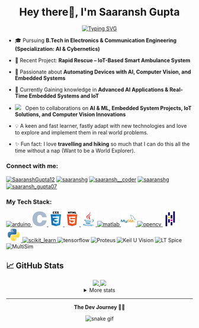 <h1 align="center">Hey there👋, I'm Saaransh Gupta </h1>

<div align="center" >
  
[![Typing SVG](https://readme-typing-svg.herokuapp.com?font=Fira+Code&pause=1000&width=500&lines=A+passionate+AI+and+Robotics+Enthusiast;Always+Learn+and+Try+to+do+New+Things)](https://git.io/typing-svg)
  
</div>

- 🎓 Pursuing **B.Tech in Electronics & Communication Engineering (Specialization: AI & Cybernetics)**
  
- 🔭 Recent Project: **Rapid Rescue – IoT-Based Smart Ambulance System**
  
- 🤖 Passionate about **Automating Devices with AI, Computer Vision, and Embedded Systems**
  
- 🌱 Currently Gaining knowledge in **Advanced AI Applications & Real-Time Embedded Systems and IoT**

- <img src="https://github.com/SP-XD/SP-XD/blob/main/images/message.gif?raw=true" width="25" />&nbsp;&nbsp; Open to collaborations on **AI & ML, Embedded System Projects, IoT Solutions, and Computer Vision Innovations** <br>
  
- 💡 A keen and fast learner, fastly adapt with new technologies and love to explore and implement them in real world problems.
  
- ✨ Fun fact: I love **travelling and hiking** so much that I can do this all the time without a nap (Want to be a World Explorer).

<h3 align="left">Connect with me:</h3>
<p align="left">
<a href="https://x.com/SaaranshGupta12" target="blank"><img align="center" src="https://raw.githubusercontent.com/rahuldkjain/github-profile-readme-generator/master/src/images/icons/Social/twitter.svg" alt="SaaranshGupta12" height="30" width="40" /></a>
<a href="https://linkedin.com/in/saaransh-g" target="blank"><img align="center" src="https://raw.githubusercontent.com/rahuldkjain/github-profile-readme-generator/master/src/images/icons/Social/linked-in-alt.svg" alt="saaranshg" height="30" width="40" /></a>
<a href="https://leetcode.com/u/saaransh__coder/" target="blank"><img align="center" src="https://raw.githubusercontent.com/rahuldkjain/github-profile-readme-generator/master/src/images/icons/Social/leet-code.svg" alt="saaransh__coder" height="30" width="40" /></a>
<a href="https://www.geeksforgeeks.org/user/saaranshg/" target="blank"><img align="center" src="https://raw.githubusercontent.com/rahuldkjain/github-profile-readme-generator/master/src/images/icons/Social/geeks-for-geeks.svg" alt="saaranshg" height="30" width="40" /></a>
<a href="https://instagram.com/saaransh_gupta07" target="blank"><img align="center" src="https://raw.githubusercontent.com/rahuldkjain/github-profile-readme-generator/master/src/images/icons/Social/instagram.svg" alt="saaransh_gupta07" height="30" width="40" /></a>
</p>

<h3 align="left">My Tech Stack:</h3>
<p align="left"> <a href="https://www.arduino.cc/" target="_blank" rel="noreferrer"> <img src="https://cdn.worldvectorlogo.com/logos/arduino-1.svg" alt="arduino" width="40" height="40"/> </a> <a href="https://www.cprogramming.com/" target="_blank" rel="noreferrer"> <img src="https://raw.githubusercontent.com/devicons/devicon/master/icons/c/c-original.svg" alt="c" width="40" height="40"/> </a> <a href="https://www.w3schools.com/css/" target="_blank" rel="noreferrer"> <img src="https://raw.githubusercontent.com/devicons/devicon/master/icons/css3/css3-original-wordmark.svg" alt="css3" width="40" height="40"/> </a> <a href="https://www.w3.org/html/" target="_blank" rel="noreferrer"> <img src="https://raw.githubusercontent.com/devicons/devicon/master/icons/html5/html5-original-wordmark.svg" alt="html5" width="40" height="40"/> </a> <a href="https://www.java.com" target="_blank" rel="noreferrer"> <img src="https://raw.githubusercontent.com/devicons/devicon/master/icons/java/java-original.svg" alt="java" width="40" height="40"/> </a> <a href="https://www.mathworks.com/" target="_blank" rel="noreferrer"> <img src="https://upload.wikimedia.org/wikipedia/commons/2/21/Matlab_Logo.png" alt="matlab" width="40" height="40"/> </a> <a href="https://www.mysql.com/" target="_blank" rel="noreferrer"> <img src="https://raw.githubusercontent.com/devicons/devicon/master/icons/mysql/mysql-original-wordmark.svg" alt="mysql" width="40" height="40"/> </a> <a href="https://opencv.org/" target="_blank" rel="noreferrer"> <img src="https://www.vectorlogo.zone/logos/opencv/opencv-icon.svg" alt="opencv" width="40" height="40"/> </a> <a href="https://pandas.pydata.org/" target="_blank" rel="noreferrer"> <img src="https://raw.githubusercontent.com/devicons/devicon/2ae2a900d2f041da66e950e4d48052658d850630/icons/pandas/pandas-original.svg" alt="pandas" width="40" height="40"/> </a> <a href="https://www.python.org" target="_blank" rel="noreferrer"> <img src="https://raw.githubusercontent.com/devicons/devicon/master/icons/python/python-original.svg" alt="python" width="40" height="40"/> </a> <a href="https://scikit-learn.org/" target="_blank" rel="noreferrer"> <img src="https://upload.wikimedia.org/wikipedia/commons/0/05/Scikit_learn_logo_small.svg" alt="scikit_learn" width="40" height="40"/> </a> <a href="https://www.tensorflow.org" target="_blank" rel="noreferrer"> </a> <img src="https://www.vectorlogo.zone/logos/tensorflow/tensorflow-icon.svg" alt="tensorflow" width="40" height="40"/>  <img src="https://pbs.twimg.com/media/FOC1MVxX0AMKgSx.png" alt="Proteus" width="40" height="40"/> <img src="https://download.logo.wine/logo/Keil_(company)/Keil_(company)-Logo.wine.png" alt="Keil U Vision" width="40" height="40"/>
<img src="https://djtnrpkvps28m.cloudfront.net/uploads/2020/11/LTSpice-logo.jpg" alt="LT Spice" width="40" height="40"/>
<img src="https://images.g2crowd.com/uploads/product/image/social_landscape/social_landscape_ab1576bbe6d84ab0b4b9bc31bc064f41/ni-multisim.png" alt="MultiSim" width="45" height="40"/></p>


## 📈 GitHub Stats

<div align="center">
<a href="https://github.com/saaranshg">

<img src="https://github-readme-stats.vercel.app/api?username=saaranshg&show_icons=true&theme=tokyonight"  height="50%" /> 
<img src="https://github-readme-streak-stats.herokuapp.com/?user=saaranshg&theme=tokyonight" height="50%" />

</a>

<details>
  <summary>More stats</summary>
  
<img align="center" src="https://github-readme-stats.vercel.app/api/top-langs/?username=saaranshg&theme=tokyonight&layout=compact" >

</details>
  
<hr></hr>

**The Dev Journey 👨‍💻**<br>

![snake gif](https://github.com/iamdhruvsaini/iamdhruvsaini/blob/output/github-snake-dark.svg)

</div>
